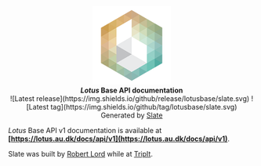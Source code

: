 <p align="center">
	<img src="https://raw.githubusercontent.com/lotusbase/slate/master/source/images/logo.png" alt="Lotus Base" width="160">
	<br />
	<strong><em>Lotus</em> Base API documentation</strong>
	<br />
	![Latest release](https://img.shields.io/github/release/lotusbase/slate.svg) ![Latest tag](https://img.shields.io/github/tag/lotusbase/slate.svg)
	<br />
	Generated by <a href="https://github.com/lord/slate" title="Slate">Slate</a>
</p>

*Lotus* Base API v1 documentation is available at **[https://lotus.au.dk/docs/api/v1](https://lotus.au.dk/docs/api/v1)**.

Slate was built by [Robert Lord](https://lord.io) while at [TripIt](https://www.tripit.com/).
